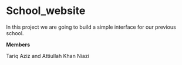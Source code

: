 # School_website

In this project we are going to build a simple interface for our previous school.





**Members**

Tariq Aziz and Attiullah Khan Niazi


